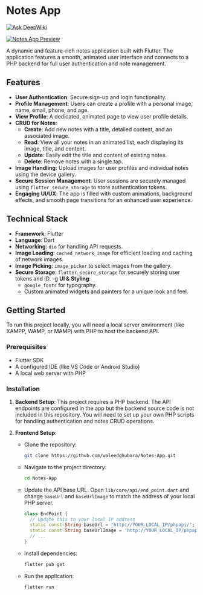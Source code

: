 # Notes App

[![Ask DeepWiki](https://devin.ai/assets/askdeepwiki.png)](https://deepwiki.com/waleedghubara/Notes-App)

[![Notes App Preview](assets/images/notes_image.png)](https://github.com/waleedghubara/Notes-App)

A dynamic and feature-rich notes application built with Flutter. The application features a smooth, animated user interface and connects to a PHP backend for full user authentication and note management.

## Features

-   **User Authentication**: Secure sign-up and login functionality.
-   **Profile Management**: Users can create a profile with a personal image, name, email, phone, and age.
-   **View Profile**: A dedicated, animated page to view user profile details.
-   **CRUD for Notes**:
    -   **Create**: Add new notes with a title, detailed content, and an associated image.
    -   **Read**: View all your notes in an animated list, each displaying its image, title, and content.
    -   **Update**: Easily edit the title and content of existing notes.
    -   **Delete**: Remove notes with a single tap.
-   **Image Handling**: Upload images for user profiles and individual notes using the device gallery.
-   **Secure Session Management**: User sessions are securely managed using `flutter_secure_storage` to store authentication tokens.
-   **Engaging UI/UX**: The app is filled with custom animations, background effects, and smooth page transitions for an enhanced user experience.

## Technical Stack

-   **Framework**: Flutter
-   **Language**: Dart
-   **Networking**: `dio` for handling API requests.
-   **Image Loading**: `cached_network_image` for efficient loading and caching of network images.
-   **Image Picking**: `image_picker` to select images from the gallery.
-   **Secure Storage**: `flutter_secure_storage` for securely storing user tokens and ID.
-g   **UI & Styling**:
    -   `google_fonts` for typography.
    -   Custom animated widgets and painters for a unique look and feel.

## Getting Started

To run this project locally, you will need a local server environment (like XAMPP, WAMP, or MAMP) with PHP to host the backend API.

### Prerequisites

-   Flutter SDK
-   A configured IDE (like VS Code or Android Studio)
-   A local web server with PHP

### Installation

1.  **Backend Setup**:
    This project requires a PHP backend. The API endpoints are configured in the app but the backend source code is not included in this repository. You will need to set up your own PHP scripts for handling authentication and notes CRUD operations.

2.  **Frontend Setup**:
    -   Clone the repository:
        ```sh
        git clone https://github.com/waleedghubara/Notes-App.git
        ```
    -   Navigate to the project directory:
        ```sh
        cd Notes-App
        ```
    -   Update the API base URL. Open `lib/core/api/end_point.dart` and change `baseUrl` and `baseUrlImage` to match the address of your local PHP server.
        ```dart
        class EndPoint {
          // Update this to your local IP address
          static const String baseUrl = 'http://YOUR_LOCAL_IP/phpapi/'; 
          static const String baseUrlImage = 'http://YOUR_LOCAL_IP/phpapi/upload/';
          // ...
        }
        ```
    -   Install dependencies:
        ```sh
        flutter pub get
        ```
    -   Run the application:
        ```sh
        flutter run
